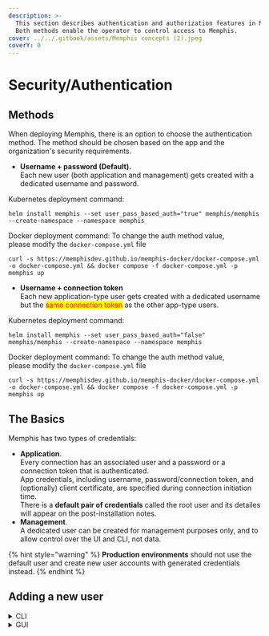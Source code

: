 ```yaml
---
description: >-
  This section describes authentication and authorization features in Memphis.
  Both methods enable the operator to control access to Memphis.
cover: ../../.gitbook/assets/Memphis concepts (2).jpeg
coverY: 0
---
```


# Security/Authentication

## Methods

When deploying Memphis, there is an option to choose the authentication method. The method should be chosen based on the app and the organization's security requirements.

* **Username + password (Default).**\
  Each new user (both application and management) gets created with a dedicated username and password.

Kubernetes deployment command:

```
helm install memphis --set user_pass_based_auth="true" memphis/memphis --create-namespace --namespace memphis
```

Docker deployment command: To change the auth method value, \
please modify the `docker-compose.yml` file

```
curl -s https://memphisdev.github.io/memphis-docker/docker-compose.yml -o docker-compose.yml && docker compose -f docker-compose.yml -p memphis up
```

* **Username + connection token**\
  Each new application-type user gets created with a dedicated username but the <mark style="color:red;">same connection token</mark> as the other app-type users.

Kubernetes deployment command:

```
helm install memphis --set user_pass_based_auth="false" memphis/memphis --create-namespace --namespace memphis
```

Docker deployment command: To change the auth method value, \
please modify the `docker-compose.yml` file

```
curl -s https://memphisdev.github.io/memphis-docker/docker-compose.yml -o docker-compose.yml && docker compose -f docker-compose.yml -p memphis up
```

## The Basics

Memphis has two types of credentials:

* **Application**.\
  Every connection has an associated user and a password or a connection token that is authenticated.\
  App credentials, including username, password/connection token, and (optionally) client certificate, are specified during connection initiation time.\
  There is a **default pair of credentials** called the root user and its detailes will appear on the post-installation notes.
* **Management**.\
  A dedicated user can be created for management purposes only, and to allow control over the UI and CLI, not data.

{% hint style="warning" %}
**Production environments** should not use the default user and create new user accounts with generated credentials instead.
{% endhint %}

## Adding a new user

<details>

<summary>CLI</summary>

1. [Install](../../cli/installation.md) the CLI
2.  Address the CLI to the cluster&#x20;

    ```powershell
    mem connect -s <memphis broker> -u <root/username> -p <password>
    ```
3.  Create new user

    ```
    mem user add -u yaniv -t application
    ```

    Output -

    ```bash
    User yaniv was created.
    Broker connection credentials: memphis
    These credentials CAN'T be restored, save them in a safe place
    ```

</details>

<details>

<summary>GUI</summary>

1. Head to the "Users" page
2. At the right-top corner, click on "Add a new user"
3. Fill in the required details

</details>

